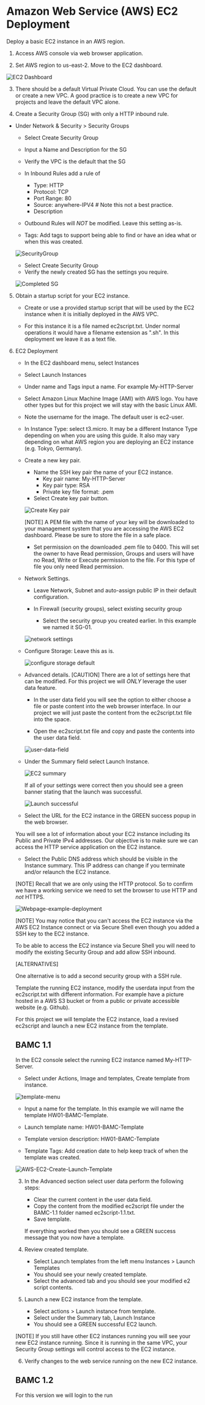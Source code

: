 # Amazon Web Service (AWS) EC2 Deployment

Deploy a basic EC2 instance in an AWS region.

1. Access AWS console via web browser application.

2. Set AWS region to us-east-2. Move to the EC2 dashboard.

![EC2 Dashboard](/graphics/aws-ec2-dashboard.png)

3. There should be a default Virtual Private Cloud. You can use the default or create a new VPC. A good practice is to create a new VPC for projects and leave the default VPC alone.

4. Create a Security Group (SG) with only a HTTP inbound rule.

- Under Network & Security > Security Groups
    - Select Create Security Group

    - Input a Name and Description for the SG

    - Verify the VPC is the default that the SG

    - In Inbound Rules add a rule of 
        - Type: HTTP
        - Protocol: TCP
        - Port Range: 80
        - Source: anywhere-IPV4 # Note this not a best practice. 
        - Description 

    - Outbound Rules will *NOT* be modified. Leave this setting as-is.

    - Tags: Add tags to support being able to find or have an idea what or when this was created. 

    ![SecurityGroup](/graphics/aws-security-group-01.png)

    - Select Create Security Group 
    - Verify the newly created SG has the settings you require.

    ![Completed SG](/graphics/completed-security-group.png)

5. Obtain a startup script for your EC2 instance.

    - Create or use a provided startup script that will be used by the EC2 instance when it is initially deployed in the AWS VPC.

    - For this instance it is a file named ec2script.txt. Under normal operations it would have a filename extension as ".sh". In this deployment we leave it as a text file. 

6. EC2 Deployment

    - In the EC2 dashboard menu, select Instances

    - Select Launch Instances

    - Under name and Tags input a name. For example My-HTTP-Server

    - Select Amazon Linux Machine Image (AMI) with AWS logo. You have other types but for this project we will stay with the basic Linux AMI.
    - Note the username for the image. The default user is ec2-user.

    - In Instance Type: select t3.micro. It may be a different Instance Type depending on when you are using this guide. It also may vary depending on what AWS region you are deploying an EC2 instance (e.g. Tokyo, Germany).

    - Create a new key pair. 
        - Name the SSH key pair the name of your EC2 instance.
            - Key pair name: My-HTTP-Server
            - Key pair type: RSA
            - Private key file format: .pem
        - Select Create key pair button.

        ![Create Key pair](/graphics/aws-ec2-create-key-pair.png)


        [NOTE] A PEM file with the name of your key will be downloaded to your management system that you are accessing the AWS EC2 dashboard. Please be sure to store the file in a safe place.

        - Set permission on the downloaded .pem file to 0400. This will set the owner to have Read permission, Groups and users will have no Read, Write or Execute permission to the file. For this type of file you only need Read permission.

    - Network Settings.
        - Leave Network, Subnet and auto-assign public IP in their default configuration.

        - In Firewall (security groups), select existing security group
            - Select the security group you created earlier. In this example we named it SG-01.

        ![network settings](/graphics/aws-ec2-network-settings.png)

    - Configure Storage: Leave this as is.

        ![configure storage default](/graphics/aws-ec2-configure-storage.png)

    - Advanced details.
        [CAUTION] There are a lot of settings here that can be modified. For this project we will *ONLY* leverage the user data feature.

        - In the user data field you will see the option to either choose a file or paste content into the web browser interface. In our project we will just paste the content from the ec2script.txt file into the space.

        - Open the ec2script.txt file and copy and paste the contents into the user data field.

        ![user-data-field](/graphics/aws-ec2-user-data-with-content.png)
    
    - Under the Summary field select Launch Instance. 

        ![EC2 summary](/graphics/aws-ec2-summary.png)

        If all of your settings were correct then you should see a green banner stating that the launch was successful.

        ![Launch successful](/graphics/aws-ec2-launch-successful.png)

    - Select the URL for the EC2 instance in the GREEN success popup in the web browser.

    You will see a lot of information about your EC2 instance including its Public and Private IPv4 addresses. Our objective is to make sure we can access the HTTP service application on the EC2 instance.

    - Select the Public DNS address which should be visible in the Instance summary. This IP address can change if you terminate and/or relaunch the EC2 instance.

    [NOTE] Recall that we are only using the HTTP protocol. So to confirm we have a working service we need to set the browser to use HTTP and *not* HTTPS.

    ![Webpage-example-deployment](/graphics/example-webpage.png)

    [NOTE] You may notice that you can't access the EC2 instance via the AWS EC2 Instance connect or via Secure Shell even though you added a SSH key to the EC2 instance.

    To be able to access the EC2 instance via Secure Shell you will need to modify the existing Security Group and add allow SSH inbound. 

    [ALTERNATIVES]

     One alternative is to add a second security group with a SSH rule.
     
     Template the running EC2 instance, modify the userdata input from the ec2script.txt with different information. For example have a picture hosted in a AWS S3 bucket or from a public or private accessible website (e.g. Github).
     
     For this project we will template the EC2 instance, load a revised ec2script and launch a new EC2 instance from the template.

    ## BAMC 1.1

    In the EC2 console select the running EC2 instance named My-HTTP-Server.    
    - Select under Actions, Image and templates, Create template from instance.
   
   ![template-menu](/graphics/aws-ec2-create-template-menu-screenshot.png)

    - Input a name for the template. In this example we will name the template HW01-BAMC-Template.

    - Launch template name: HW01-BAMC-Template

    - Template version description: HW01-BAMC-Template

    - Template Tags: Add creation date to help keep track of when the template was created.

    ![AWS-EC2-Create-Launch-Template](/graphics/aws-ec2-create-launch-template.png)

    3. In the Advanced section select user data perform the following steps:
        - Clear the current content in the user data field.
        - Copy the content from the modified ec2script file under the BAMC-1.1 folder named ec2script-1.1.txt.
        - Save template.

        If everything worked then you should see a GREEN success message that you now have a template.

    

    4. Review created template.
        - Select Launch templates from the left menu Instances > Launch Templates        
        - You should see your newly created template.
        - Select the advanced tab and you should see your modified e2 script contents.

    5. Launch a new EC2 instance from the template.
        - Select actions > Launch instance from template.
        - Select under the Summary tab, Launch Instance
        - You should see a GREEN successful EC2 launch.

    [NOTE] If you still have other EC2 instances running you will see your new EC2 instance running. Since it is running in the same VPC, your Security Group settings will control access to the EC2 instance.

    6. Verify changes to the web service running on the new EC2 instance.

    ## BAMC 1.2
    
    For this version we will login to the run
